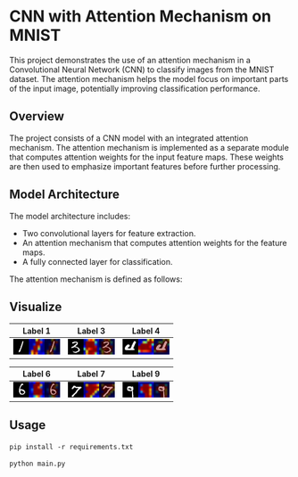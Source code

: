 # CNN with Attention Mechanism on MNIST

This project demonstrates the use of an attention mechanism in a Convolutional Neural Network (CNN) to classify images from the MNIST dataset. The attention mechanism helps the model focus on important parts of the input image, potentially improving classification performance.

## Overview

The project consists of a CNN model with an integrated attention mechanism. The attention mechanism is implemented as a separate module that computes attention weights for the input feature maps. These weights are then used to emphasize important features before further processing.

## Model Architecture

The model architecture includes:

- Two convolutional layers for feature extraction.
- An attention mechanism that computes attention weights for the feature maps.
- A fully connected layer for classification.

The attention mechanism is defined as follows:

## Visualize
| Label 1 | Label 3 | Label 4 |
|:-------:|:-------:|:-------:|
| ![Label 1](images/label_1.png) | ![Label 3](images/label_3.png) | ![Label 4](images/label_4.png) |

| Label 6 | Label 7 | Label 9 |
|:-------:|:-------:|:-------:|
| ![Label 6](images/label_6.png) | ![Label 7](images/label_7.png) | ![Label 9](images/label_9.png) |

## Usage

```
pip install -r requirements.txt
```

```
python main.py
```